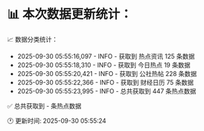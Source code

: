 📊 本次数据更新统计：
==========================

📈 数据分类统计：
- 2025-09-30 05:55:16,097 - INFO - 获取到 热点资讯 125 条数据
- 2025-09-30 05:55:18,310 - INFO - 获取到 今日热点 19 条数据
- 2025-09-30 05:55:20,421 - INFO - 获取到 公社热帖 228 条数据
- 2025-09-30 05:55:22,366 - INFO - 获取到 财经日历 75 条数据
- 2025-09-30 05:55:23,995 - INFO - 总共获取到 447 条热点数据

✅ 总共获取到 - 条热点数据

🕐 更新时间: 2025-09-30 05:55:24
